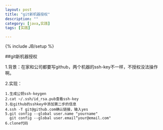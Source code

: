 ```yaml
---
layout: post
title: "git新机器授权"
description: ""
category: [java,实践]
tags: [实践]

---
```


{% include JB/setup %}

##git新机器授权

1.背景：在家和公司都要写github，两个机器的ssh-key不一样，不授权没法操作啊。

2.实现： 

```
1.生成公钥ssh-keygen
2.cat ~/.ssh/id_rsa.pub查看ssh-key
3.在github的sshkey中添加第二步的信息
4.ssh -T git@github.com确认链接，输入yes
5.git config --global user.name "yourname"
  git config --global user.email“your@email.com"
6.clone代码  
```

